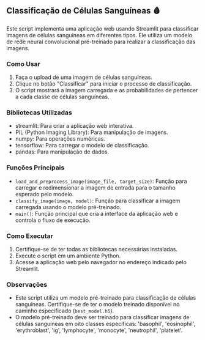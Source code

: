 ## Classificação de Células Sanguíneas 🩸

Este script implementa uma aplicação web usando Streamlit para classificar imagens de células sanguíneas em diferentes tipos. Ele utiliza um modelo de rede neural convolucional pré-treinado para realizar a classificação das imagens.

### Como Usar

1. Faça o upload de uma imagem de células sanguíneas.
2. Clique no botão "Classificar" para iniciar o processo de classificação.
3. O script mostrará a imagem carregada e as probabilidades de pertencer a cada classe de células sanguíneas.

### Bibliotecas Utilizadas

- streamlit: Para criar a aplicação web interativa.
- PIL (Python Imaging Library): Para manipulação de imagens.
- numpy: Para operações numéricas.
- tensorflow: Para carregar o modelo de classificação.
- pandas: Para manipulação de dados.

### Funções Principais

- `load_and_preprocess_image(image_file, target_size)`: Função para carregar e redimensionar a imagem de entrada para o tamanho esperado pelo modelo.
- `classify_image(image, model)`: Função para classificar a imagem carregada usando o modelo pré-treinado.
- `main()`: Função principal que cria a interface da aplicação web e controla o fluxo de execução.

### Como Executar

1. Certifique-se de ter todas as bibliotecas necessárias instaladas.
2. Execute o script em um ambiente Python.
3. Acesse a aplicação web pelo navegador no endereço indicado pelo Streamlit.

### Observações

- Este script utiliza um modelo pré-treinado para classificação de células sanguíneas. Certifique-se de ter o modelo treinado disponível no caminho especificado (`best_model.h5`).
- O modelo pré-treinado deve ser treinado para classificar imagens de células sanguíneas em oito classes específicas: 'basophil', 'eosinophil', 'erythroblast', 'ig', 'lymphocyte', 'monocyte', 'neutrophil', 'platelet'.
